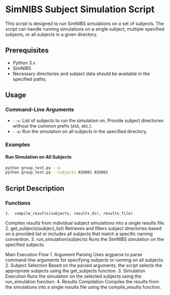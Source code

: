 # SimNIBS Subject Simulation Script

This script is designed to run SimNIBS simulations on a set of subjects. The script can handle running simulations on a single subject, multiple specified subjects, or all subjects in a given directory.

## Prerequisites

- Python 3.x
- SimNIBS
- Necessary directories and subject data should be available in the specified paths.

## Usage

### Command-Line Arguments

- `--s`: List of subjects to run the simulation on. Provide subject directories without the common prefix (`ASD`, etc.).
- `--a`: Run the simulation on all subjects in the specified directory.

### Examples

#### Run Simulation on All Subjects

```bash
python group_test.py --a
python group_test.py --subjects ASD001 ASD002
```
## Script Description

### Functions
	1.  compile_results(subjects, results_dir, results_file)
Compiles results from individual subject simulations into a single results file.
	2.	get_subjects(subject_list)
Retrieves and filters subject directories based on a provided list or includes all subjects that match a specific naming convention.
	3.	run_simulation(subjects)
Runs the SimNIBS simulation on the specified subjects.

Main Execution Flow
	1.	Argument Parsing
Uses argparse to parse command-line arguments for specifying subjects or running on all subjects.
	2.	Subject Selection
Based on the parsed arguments, the script selects the appropriate subjects using the get_subjects function.
	3.	Simulation Execution
Runs the simulation on the selected subjects using the run_simulation function.
	4.	Results Compilation
Compiles the results from the simulations into a single results file using the compile_results function.
